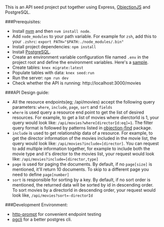 This is an API seed project put together using Express, [ObjectionJS](https://github.com/Vincit/objection.js) and PostgreSQL.

###Prerequisites:

 - Install [nvm](https://github.com/creationix/nvm) and then `nvm install node`.
 - Add `node_modules` to your path variable. For example for `zsh`, add this to your `.zshrc`: `export PATH="$PATH:./node_modules/.bin"`
 - Install project dependencies: `npm install`
 - Install [PostgreSQL](https://www.postgresql.org/download/).
 - Create an environment variable configuration file named `.env` in the project root and define the environment variables. Here's a [sample](https://gist.github.com/afm-sayem/b000849ffa2f38169c73d2c9bb165bc0).
 - Create tables: `knex migrate:latest`
 - Populate tables with data: `knex seed:run`
 - Run the server: `npm run dev`
 - Check whether the API is running: http://localhost:3000/movies
 
 ###API Design guide:
 
 - All the resource endpoints(eg; /api/movies) accept the following query parameters: `where`, `include`, `page`, `sort` and `fields`
 - `where` is used query a resource end point to get the list of desired resources. For example, to get a list of movies where dierctorId is 1, your query would look like: `/api/movies?where[directorId:eq]=1`. The filter query format is followed by patterns listed in [objection-find](https://github.com/vincit/objection-find) package.
 - `include` is used to get relationship data of a resource. For example, to get the director information of the movies included in the movie list, the query would look like: `/api/movies?include=[director]`. You can request to add multiple information together, for example to include both the movie type and it's director to the movies list, your request would look like: `/api/movies?include=[director,type]`
 - `page` is used for paging the documents. By default, if no `page[size]` is mentioned, it'll return 10 documents. To skip to a different page you need to define `page[number]`
 - `sort` is responsible for sorting by a key. By default, if no sort order is mentioned, the returned data will be sorted by id in descending order. To sort movies by a directorId in descending order, your request would look like, `/api/movies?sort=-directorId`

 
 ###Development Environment:
 
  - [http-prompt](https://github.com/eliangcs/http-prompt) for convenient endpoint testing
  - [pgcli](https://github.com/dbcli/pgcli) for a better postgres cli.
